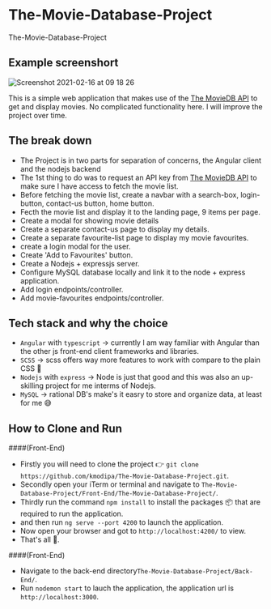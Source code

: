 # The-Movie-Database-Project
The-Movie-Database-Project

## Example screenshort

![Screenshot 2021-02-16 at 09 18 26](https://user-images.githubusercontent.com/18338191/108030840-88c4a400-7038-11eb-9c24-eb40f2fda288.png)

This is a simple web application that makes use of the [The MovieDB API](https://developers.themoviedb.org/3/getting-started/introduction) to get and display movies. No complicated functionality here.
I will improve the project over time.

## The break down
- The Project is in two parts for separation of concerns, the Angular client and the nodejs backend
- The 1st thing to do was to request an API key from [The MovieDB API](https://developers.themoviedb.org/3/getting-started/introduction) to make sure I have access to fetch the movie list.
- Before fetching the movie list, create a navbar with a search-box, login-button, contact-us button, home button.
- Fecth the movie list and display it to the landing page, 9 items per page.
- Create a modal for showing movie details
- Create a separate contact-us page to display my details.
- Create a separate favourite-list page to display my movie favourites.
- create a login modal for the user.
- Create 'Add to Favourites' button.
- Create a Nodejs + expressjs server.
- Configure MySQL database locally and link it to the node + express application. 
- Add login endpoints/controller.
- Add movie-favourites endpoints/controller.

## Tech stack and why the choice
- `Angular` with `typescript` -> currently I am way familiar with Angular than the other js front-end client frameworks and libraries.
- `SCSS` -> scss offers way more features to work with compare to the plain CSS 💅
- `Nodejs` with `express` -> Node is just that good and this was also an up-skilling project for me interms of Nodejs.
- `MySQL` -> rational DB's make's it easry to store and organize data, at least for me 😅

## How to Clone and Run

####(Front-End)
- Firstly you will need to clone the project :point_right: `git clone https://github.com/kmodipa/The-Movie-Database-Project.git`.
- Secondly open your iTerm or terminal and navigate to `The-Movie-Database-Project/Front-End/The-Movie-Database-Project/`.
- Thirdly run the command `npm install` to install the packages 📦  that are required to run the application.
- and then run `ng serve --port 4200` to launch the application.
- Now open your browser and got to `http://localhost:4200/` to view.
- That's all 💁.

####(Front-End)

- Navigate to the back-end directory`The-Movie-Database-Project/Back-End/`.
- Run `nodemon start` to lauch the application, the application url is `http://localhost:3000`.

